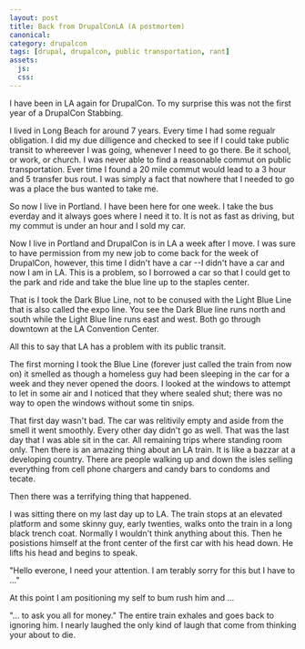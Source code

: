 ```yaml
---
layout: post
title: Back from DrupalConLA (A postmortem)
canonical:
category: drupalcon
tags: [drupal, drupalcon, public transportation, rant]
assets:
  js:
  css:
---
```


I have been in LA again for DrupalCon. To my surprise this was not the first year of a DrupalCon Stabbing.

I lived in Long Beach for around 7 years. Every time I had some regualr obligation. I did my due dilligence and checked to see if I could take public transit to whereever I was going, whenever I need to go there. Be it school, or work, or church. I was never able to find a reasonable commut on public transportation. Ever time I found a 20 mile commut would lead to a 3 hour and 5 transfer bus rout. I was simply a fact that nowhere that I needed to go was a place the bus wanted to take me.

So now I live in Portland. I have been here for one week. I take the bus everday and it always goes where I need it to. It is not as fast as driving, but my commut is under an hour and I sold my car.

Now I live in Portland and DrupalCon is in LA a week after I move. I was sure to have permission from my new job to come back for the week of DrupalCon, however, this time I didn't have a car --I didn't have a car and now I am in LA. This is a problem, so I borrowed a car so that I could get to the park and ride and take the blue line up to the staples center.

That is I took the Dark Blue Line, not to be conused with the Light Blue Line that is also called the expo line. You see the Dark Blue line runs north and south while the Light Blue line runs east and west. Both go through downtown at the LA Convention Center.

All this to say that LA has a problem with its public transit.

The first morning I took the Blue Line (forever just called the train from now on) it smelled as though a homeless guy had been sleeping in the car for a week and they never opened the doors. I looked at the windows to attempt to let in some air and I noticed that they where sealed shut; there was no way to open the windows without some tin snips.

That first day wasn't bad. The car was relitivily empty and aside from the smell it went smoothly. Every other day didn't go as well. That was the last day that I was able sit in the car. All remaining trips where standing room only. Then there is an amazing thing about an LA train. It is like a bazzar at a developing country. There are people walking up and down the isles selling everything from cell phone chargers and candy bars to condoms and tecate.

Then there was a terrifying thing that happened.

I was sitting there on my last day up to LA. The train stops at an elevated platform and some skinny guy, early twenties, walks onto the train in a long black trench coat. Normally I wouldn't think anything about this. Then he posistions himself at the front center of the first car with his head down. He lifts his head and begins to speak.

"Hello everone, I need your attention. I am terably sorry for this but I have to ..."

At this point I am positioning my self to bum rush him and ...

"... to ask you all for money." The entire train exhales and goes back to ignoring him. I nearly laughed the only kind of laugh that come from thinking your about to die.
